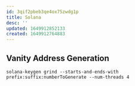 ```yaml
---
id: 3qif2pbeb3qe4ox75zwdg1p
title: Solana
desc: ''
updated: 1649912852133
created: 1649912764883
---
```


## Vanity Address Generation

    solana-keygen grind --starts-and-ends-with prefix:suffix:numberToGenerate --num-threads 4

